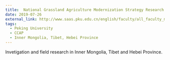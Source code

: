 ```yaml
---
title:  National Grassland Agriculture Modernization Strategy Research Project
date: 2019-07-26
external_link: http://www.saas.pku.edu.cn/english/faculty/all_faculty_members_list/eh/365537.htm
tags:
  - Peking University
  - CCAP
  - Inner Mongolia, Tibet, Hebei Province
---
```


Invetigation and field research in Inner Mongolia, Tibet and Hebei Province.

<!--more-->
